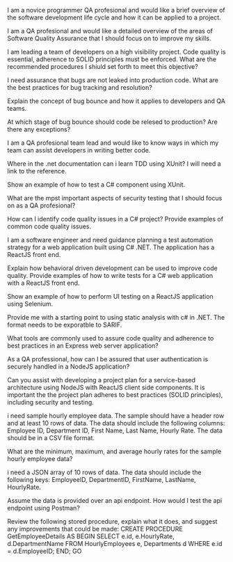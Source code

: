 I am a novice programmer QA profesional and would like a brief overview of the software development life cycle and how it can be applied to a project.

I am a QA profesional and would like a detailed overview of the areas of Software Quality Assurance that I should focus on to improve my skills.

I am leading a team of developers on a high visibility project. Code quality is essential, adherence to SOLID principles must be enforced. What are the recommended procedures I shiuld set forth to meet this objective?

I need assurance that bugs are not leaked into production code. What are the best practices for bug tracking and resolution?

Explain the concept of bug bounce and how it applies to developers and  QA teams.

At which stage of bug bounce should code be relesed to production? Are there any exceptions?

I am a QA profesional team lead and would like to know ways in which my team can assist developers in writing better code.


Where in the .net documentation can i learn TDD using XUnit? I will need a link to the reference.

Show an example of how to test a C# component using XUnit.

What are the mpst important aspects of security testing that I should focus on as a QA profesional?

How can I identify code quality issues in a C# project? Provide examples of common code quality issues.

I am a software engineer and need guidance planning a test automation strategy for a web application built using C# .NET. The application has a ReactJS front end.

Explain how behavioral driven development can be used to improve code quality. Provide examples of how to write tests for a C# web application with a ReactJS front end.

Show an example of how to perform UI testing on a ReactJS application using Selenium.

Provide me with a starting point to using static analysis with c# in .NET. The format needs to be exporatble to SARIF.

What tools are commonly used to assure code quality and adherence to best practices in an Express web server application?

As a QA professional, how can I be assured that user authentication is securely handled in a NodeJS application? 

Can you assist with developing a project plan for a service-based architecture using NodeJS with ReactJS client side components. It is important the the project plan adheres to best practices (SOLID principles), including security and testing.

i need  sample hourly employee data. The sample should have a header row and at least 10 rows of data. The data should include the following columns: Employee ID, Department ID, First Name, Last Name, Hourly Rate. The data should be in a CSV file format.

What are the minimum, maximum, and average hourly rates for the sample hourly employee data?

i need a  JSON array of 10 rows of data. The data should include the following keys: EmployeeID, DepartmentID, FirstName, LastName, HourlyRate. 

Assume the data is provided over an api endpoint. How would I test the api endpoint using Postman?

Review the following stored procedure, explain what it does, and suggest any improvements that could be made:
CREATE PROCEDURE GetEmployeeDetails
 AS BEGIN SELECT e.id, e.HourlyRate, d.DepartmentName FROM HourlyEmployees e, Departments d WHERE e.id = d.EmployeeID; 
END; 
GO

